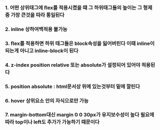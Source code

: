 ### 1. 어떤 상위태그에 flex를 적용시켰을 떄 그 하위태그들의 높이는 그 형제 중 가장 큰것을 따라 통일된다

### 2. inline 상하여백적용 불가능

### 3. flex를 적용하면 하위 태그들은 block속성을 잃어버린다 이때 inline이 되는게 아니고 inline-block이 된다

### 4. z-index position relative 또는 absolute가 설정되어 있어야 적용된다

### 5. position absolute : html문서상 위에 있는것부터 밑에 깔린다

### 6. hover 상위요소 안의 자식으로만 가능

### 7. margin-bottom대신 margin 0 0 30px가 유지보수성이 높다 필요에 따라 top이나 left도 추가가 가능하기 때문이다
